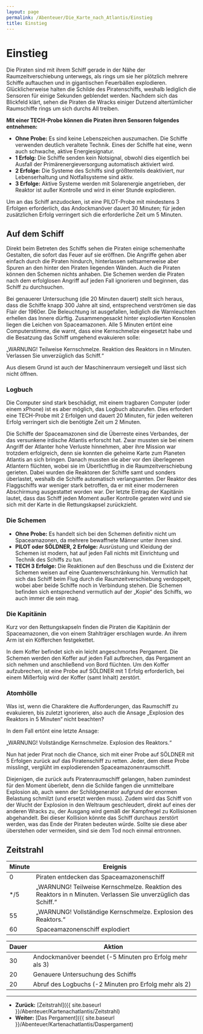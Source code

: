 ```yaml
---
layout: page
permalink: /Abenteuer/Die_Karte_nach_Atlantis/Einstieg
title: Einstieg
---
```


# Einstieg

Die Piraten sind mit ihrem Schiff gerade in der Nähe der Raumzeitverschiebung unterwegs, als rings um sie her plötzlich mehrere Schiffe auftauchen und in gigantischen Feuerbällen explodieren. Glücklicherweise halten die Schilde des Piratenschiffs, weshalb lediglich die Sensoren für einige Sekunden geblendet werden. Nachdem sich das Blickfeld klärt, sehen die Piraten die Wracks einiger Dutzend altertümlicher Raumschiffe rings um sich durchs All treiben.

**Mit einer TECH-Probe können die Piraten ihren Sensoren folgendes entnehmen:**

- **Ohne Probe:** Es sind keine Lebenszeichen auszumachen. Die Schiffe verwenden deutlich veraltete Technik. Eines der Schiffe hat eine, wenn auch schwache, aktive Energiesignatur.
- **1 Erfolg:** Die Schiffe senden kein Notsignal, obwohl dies eigentlich bei Ausfall der Primärenergieversorgung automatisch aktiviert wird.
- **2 Erfolge:** Die Systeme des Schiffs sind größtenteils deaktiviert, nur Lebenserhaltung und Notfallsysteme sind aktiv.
- **3 Erfolge:** Aktive Systeme werden mit Solarenergie angetrieben, der Reaktor ist außer Kontrolle und wird in einer Stunde explodieren.

Um an das Schiff anzudocken, ist eine PILOT-Probe mit mindestens 3 Erfolgen erforderlich, das Andockmanöver dauert 30 Minuten; für jeden zusätzlichen Erfolg verringert sich die erforderliche Zeit um 5 Minuten.

## Auf dem Schiff

Direkt beim Betreten des Schiffs sehen die Piraten einige schemenhafte Gestalten, die sofort das Feuer auf sie eröffnen. Die Angriffe gehen aber einfach durch die Piraten hindurch, hinterlassen seltsamerweise aber Spuren an den hinter den Piraten liegenden Wänden. Auch die Piraten können den Schemen nichts anhaben. Die Schemen werden die Piraten nach dem erfolglosen Angriff auf jeden Fall ignorieren und beginnen, das Schiff zu durchsuchen.

Bei genauerer Untersuchung (die 20 Minuten dauert) stellt sich heraus, dass die Schiffe knapp 300 Jahre alt sind, entsprechend verströmen sie das Flair der 1960er. Die Beleuchtung ist ausgefallen, lediglich die Warnleuchten erhellen das Innere dürftig. Zusammengesackt hinter explodierten Konsolen liegen die Leichen von Spaceamazonen. Alle 5 Minuten ertönt eine Computerstimme, die warnt, dass eine Kernschmelze eingesetzt habe und die Besatzung das Schiff umgehend evakuieren solle:

&bdquo;WARNUNG! Teilweise Kernschmelze. Reaktion des Reaktors in n Minuten. Verlassen Sie unverzüglich das Schiff.&ldquo;

Aus diesem Grund ist auch der Maschinenraum versiegelt und lässt sich nicht öffnen.

### Logbuch

Die Computer sind stark beschädigt, mit einem tragbaren Computer (oder einem xPhone) ist es aber möglich, das Logbuch abzurufen. Dies erfordert eine TECH-Probe mit 2 Erfolgen und dauert 20 Minuten, für jeden weiteren Erfolg verringert sich die benötigte Zeit um 2 Minuten.

Die Schiffe der Spaceamazonen sind die Überreste eines Verbandes, der das versunkene irdische Atlantis erforscht hat. Zwar mussten sie bei einem Angriff der Atlanter hohe Verluste hinnehmen, aber ihre Mission war trotzdem erfolgreich, denn sie konnten die geheime Karte zum Planeten Atlantis an sich bringen. Danach mussten sie aber vor den überlegenen Atlantern flüchten, wobei sie im Überlichtflug in die Raumzeitverschiebung gerieten. Dabei wurden die Reaktoren der Schiffe samt und sonders überlastet, weshalb die Schiffe automatisch verlangsamten. Der Reaktor des Flaggschiffs war weniger stark betroffen, da er mit einer moderneren Abschirmung ausgestattet worden war. Der letzte Eintrag der Kapitänin lautet, dass das Schiff jeden Moment außer Kontrolle geraten wird und sie sich mit der Karte in die Rettungskapsel zurückzieht.

### Die Schemen

- **Ohne Probe:** Es handelt sich bei den Schemen definitiv nicht um Spaceamazonen, da mehrere bewaffnete Männer unter ihnen sind.
- **PILOT oder SÖLDNER, 2 Erfolge:** Ausrüstung und Kleidung der Schemen ist modern, hat auf jeden Fall nichts mit Einrichtung und Technik des Schiffs zu tun.
- **TECH 3 Erfolge:** Die Reaktionen auf den Beschuss und die Existenz der Schemen weisen auf eine Quantenverschränkung hin. Vermutlich hat sich das Schiff beim Flug durch die Raumzeitverschiebung verdoppelt, wobei aber beide Schiffe noch in Verbindung stehen. Die Schemen befinden sich entsprechend vermutlich auf der &bdquo;Kopie&ldquo; des Schiffs, wo auch immer die sein mag.

### Die Kapitänin

Kurz vor den Rettungskapseln finden die Piraten die Kapitänin der Spaceamazonen, die von einem Stahlträger erschlagen wurde. An ihrem Arm ist ein Köfferchen festgekettet.

In dem Koffer befindet sich ein leicht angeschmortes Pergament. Die Schemen werden den Koffer auf jeden Fall aufbrechen, das Pergament an sich nehmen und anschließend von Bord flüchten. Um den Koffer aufzubrechen, ist eine Probe auf SÖLDNER mit 1 Erfolg erforderlich, bei einem Mißerfolg wird der Koffer (samt Inhalt) zerstört.

### Atomhölle

Was ist, wenn die Charaktere die Aufforderungen, das Raumschiff zu evakuieren, bis zuletzt ignorieren, also auch die Ansage &bdquo;Explosion des Reaktors in 5 Minuten&ldquo; nicht beachten?

In dem Fall ertönt eine letzte Ansage:

&bdquo;WARNUNG! Vollständige Kernschmelze. Explosion des Reaktors.&ldquo;

Nun hat jeder Pirat noch die Chance, sich mit einer Probe auf SÖLDNER mit 5 Erfolgen zurück auf das Piratenschiff zu retten. Jeder, dem diese Probe misslingt, verglüht im explodierenden Spaceamazonenraumschiff.

Diejenigen, die zurück aufs Piratenraumschiff gelangen, haben zumindest für den Moment überlebt, denn die Schilde fangen die unmittelbare Explosion ab, auch wenn der Schildgenerator aufgrund der enormen Belastung schmilzt (und ersetzt werden muss). Zudem wird das Schiff von der Wucht der Explosion in den Weltraum geschleudert, direkt auf eines der anderen Wracks zu, der Ausgang wird gemäß der Kampfregel zu Kollisionen abgehandelt. Bei dieser Kollision könnte das Schiff durchaus zerstört werden, was das Ende der Piraten bedeuten würde. Sollte sie diese aber überstehen oder vermeiden, sind sie dem Tod noch einmal entronnen.

## Zeitstrahl

<table>
<thead>
<tr><th>Minute</th><th>Ereignis</th></tr>
</thead>
<tbody>
<tr><td>0</td><td>Piraten entdecken das Spaceamazonenschiff</td></tr>
<tr><td>*/5</td><td>&bdquo;WARNUNG! Teilweise Kernschmelze. Reaktion des Reaktors in n Minuten. Verlassen Sie unverzüglich das Schiff.&ldquo;</td></tr>
<tr><td>55</td><td>&bdquo;WARNUNG! Vollständige Kernschmelze. Explosion des Reaktors.&ldquo;</td></tr>
<tr><td>60</td><td>Spaceamazonenschiff explodiert</td></tr>
</tbody>
</table>
<table>
<thead>
<tr><th>Dauer</th><th>Aktion</th></tr>
</thead>
<tbody>
<tr><td>30</td><td>Andockmanöver beendet (-5 Minuten pro Erfolg mehr als 3)</td></tr>
<tr><td>20</td><td>Genauere Untersuchung des Schiffs</td></tr>
<tr><td>20</td><td>Abruf des Logbuchs (-2 Minuten pro Erfolg mehr als 2)</td></tr>
</tbody>
</table>

***
- **Zurück:** [Zeitstrahl]({{ site.baseurl }}/Abenteuer/Kartenachatlantis/Zeitstrahl)
- **Weiter:** [Das Pergament]({{ site.baseurl }}/Abenteuer/Kartenachatlantis/Daspergament)

